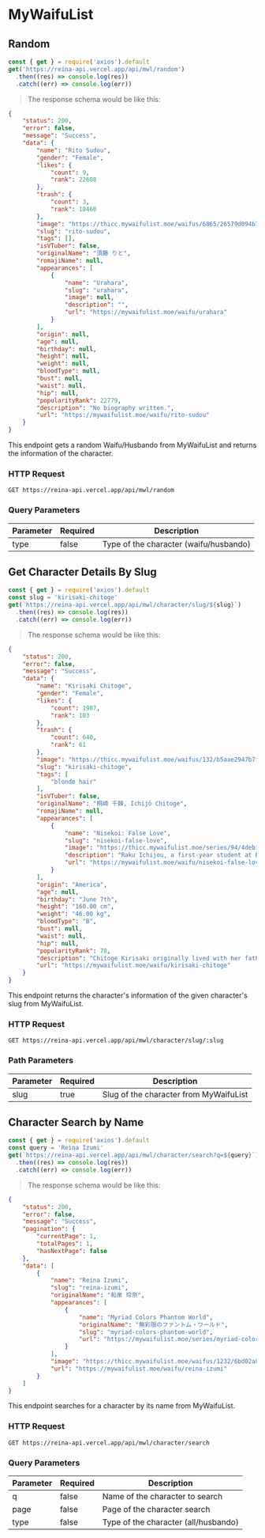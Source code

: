 # MyWaifuList

## Random

```js
const { get } = require('axios').default
get('https://reina-api.vercel.app/api/mwl/random')
  .then((res) => console.log(res))
  .catch((err) => console.log(err))
```

> The response schema would be like this:

```JSON
{
    "status": 200,
    "error": false,
    "message": "Success",
    "data": {
        "name": "Rito Sudou",
        "gender": "Female",
        "likes": {
            "count": 9,
            "rank": 22608
        },
        "trash": {
            "count": 3,
            "rank": 18460
        },
        "image": "https://thicc.mywaifulist.moe/waifus/6865/26579d094b7569696a46e14802608e4b65af340c7150bd1ef2866524ff6c7fa6_thumb.jpeg",
        "slug": "rito-sudou",
        "tags": [],
        "isVTuber": false,
        "originalName": "須藤 りと",
        "romajiName": null,
        "appearances": [
            {
                "name": "Urahara",
                "slug": "urahara",
                "image": null,
                "description": "",
                "url": "https://mywaifulist.moe/waifu/urahara"
            }
        ],
        "origin": null,
        "age": null,
        "birthday": null,
        "height": null,
        "weight": null,
        "bloodType": null,
        "bust": null,
        "waist": null,
        "hip": null,
        "popularityRank": 22779,
        "description": "No biography written.",
        "url": "https://mywaifulist.moe/waifu/rito-sudou"
    }
}
```

This endpoint gets a random Waifu/Husbando from MyWaifuList and returns the information of the character.

### HTTP Request
`GET https://reina-api.vercel.app/api/mwl/random`

### Query Parameters
Parameter | Required | Description
--------- | -------- | -----------
type        | false     | Type of the character (waifu/husbando)

## Get Character Details By Slug

```js
const { get } = require('axios').default
const slug = 'kirisaki-chitoge'
get(`https://reina-api.vercel.app/api/mwl/character/slug/${slug}`)
  .then((res) => console.log(res))
  .catch((err) => console.log(err))
```

> The response schema would be like this:

```JSON
{
    "status": 200,
    "error": false,
    "message": "Success",
    "data": {
        "name": "Kirisaki Chitoge",
        "gender": "Female",
        "likes": {
            "count": 1987,
            "rank": 103
        },
        "trash": {
            "count": 640,
            "rank": 61
        },
        "image": "https://thicc.mywaifulist.moe/waifus/132/b5aae2947b7f7419d9f332f07a275db6784d9100bd003fc2a4fd4f382790c7b4_thumb.png",
        "slug": "kirisaki-chitoge",
        "tags": [
            "blonde hair"
        ],
        "isVTuber": false,
        "originalName": "桐崎 千棘, Ichijō Chitoge",
        "romajiName": null,
        "appearances": [
            {
                "name": "Nisekoi: False Love",
                "slug": "nisekoi-false-love",
                "image": "https://thicc.mywaifulist.moe/series/94/4deb14f4a2ab2b7f04a95db39f8ba2c2a2d5a20ba73988c79f1c0195ccd0066c_thumbnail.jpeg",
                "description": "Raku Ichijou, a first-year student at Bonyari High School, is the sole heir to an intimidating yakuza family. Ten years ago, Raku made a promise to his childhood friend. Now, all he has to go on is a pendant with a lock, which can only be unlocked with the key which the girl took with her when they parted.\r\n\r\nNow, years later, Raku has grown into a typical teenager, and all he wants is to remain as uninvolved in his yakuza background as possible while spending his school days alongside his middle school crush Kosaki Onodera. However, when the American Bee Hive Gang invades his family's turf, Raku's idyllic romantic dreams are sent for a toss as he is dragged into a frustrating conflict: Raku is to pretend that he is in a romantic relationship with Chitoge Kirisaki, the beautiful daughter of the Bee Hive's chief, so as to reduce the friction between the two groups. Unfortunately, reality could not be farther from this whopping lie—Raku and Chitoge fall in hate at first sight, as the girl is convinced he is a pathetic pushover, and in Raku's eyes, Chitoge is about as attractive as a savage gorilla. \r\n\r\nNisekoi follows the daily antics of this mismatched couple who have been forced to get along for the sake of maintaining the city's peace. With many more girls popping up his life, all involved with Raku's past somehow, his search for the girl who holds his heart and his promise leads him in more unexpected directions than he expects.\r\n\r\n[Written by MAL Rewrite]",
                "url": "https://mywaifulist.moe/waifu/nisekoi-false-love"
            }
        ],
        "origin": "America",
        "age": null,
        "birthday": "June 7th",
        "height": "160.00 cm",
        "weight": "46.00 kg",
        "bloodType": "B",
        "bust": null,
        "waist": null,
        "hip": null,
        "popularityRank": 78,
        "description": "Chitoge Kirisaki originally lived with her father in the United States until she transferred to another school in Japan — where she is now currently residing in. With her father being the leader of the infamous Bee Hive Gang, it has effectively caused multiple problems for Chitoge during her childhood as she was unable to make friends very easily due to being under constant watch by her bodyguard, Claude. However, when she was young, she met and befriended a hitwoman in-training, Tsugumi, who, to the current day, she is still friends with. Chitoge also seems to have a few problems with her mother, who has very high expectations for her, making Chitoge somewhat of a perfectionist who excels in both sports and academics.\n\nAt some point during her childhood, Chitoge had become close friends with Raku, Kosaki, Marika, and Yui through a summer vacation in Tegu Plateau. Chitoge and Kosaki had the strongest relationship between the whole group and both shared a love for a picture book Chitoge owned which was about a princess and prince falling in love and reuniting in heaven. Chitoge decided to give Kosaki the picture book as a sign of friendship and remembrance when they can longer see each other.",
        "url": "https://mywaifulist.moe/waifu/kirisaki-chitoge"
    }
}
```

This endpoint returns the character's information of the given character's slug from MyWaifuList.

### HTTP Request
`GET https://reina-api.vercel.app/api/mwl/character/slug/:slug`

### Path Parameters
Parameter | Required | Description
--------- | -------- | -----------
slug     | true     | Slug of the character from MyWaifuList

## Character Search by Name

```js
const { get } = require('axios').default
const query = 'Reina Izumi'
get(`https://reina-api.vercel.app/api/mwl/character/search?q=${query}`)
  .then((res) => console.log(res))
  .catch((err) => console.log(err))
```

> The response schema would be like this:

```JSON
{
    "status": 200,
    "error": false,
    "message": "Success",
    "pagination": {
        "currentPage": 1,
        "totalPages": 1,
        "hasNextPage": false
    },
    "data": [
        {
            "name": "Reina Izumi",
            "slug": "reina-izumi",
            "originalName": "和泉 玲奈",
            "appearances": [
                {
                    "name": "Myriad Colors Phantom World",
                    "originalName": "無彩限のファントム・ワールド",
                    "slug": "myriad-colors-phantom-world",
                    "url": "https://mywaifulist.moe/series/myriad-colors-phantom-world"
                }
            ],
            "image": "https://thicc.mywaifulist.moe/waifus/1232/6bd02a8775a3c1fe7632fc15545fab102af034df9a33d23e6d4fd58d15b28911_thumb.jpg",
            "url": "https://mywaifulist.moe/waifu/reina-izumi"
        }
    ]
}
```

This endpoint searches for a character by its name from MyWaifuList.

### HTTP Request
`GET https://reina-api.vercel.app/api/mwl/character/search`

### Query Parameters
Parameter | Required | Description
--------- | -------- | -----------
q        | false     | Name of the character to search
page     | false     | Page of the character search
type     | false     | Type of the character (all/husbando)